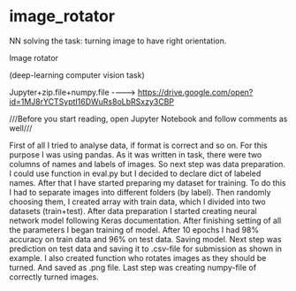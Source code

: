# image_rotator
NN solving the task: turning image to have right orientation.



Image rotator

(deep-learning computer vision task)

Jupyter+zip.file+numpy.file ----> https://drive.google.com/open?id=1MJ8rYCTSyptI16DWuRs8oLbRSxzy3CBP

///Before you start reading, open Jupyter Notebook and follow comments as well///

First of all I tried to analyse data, if format is correct and so on. For this purpose I was using pandas. As it was written in task, there were two columns of names and labels of images. 
So next step was data preparation. I could use function in eval.py but I decided to declare dict of labeled names. After that I have started preparing my dataset for training. To do this I had to separate images into different folders (by label).
	Then randomly choosing them, I created array with train data, which I divided into two datasets (train+test).
	After data preparation I started creating neural network model following Keras documentation. After finishing setting of all the parameters I began training of model. After 10 epochs I had 98% accuracy on train data and 96% on test data. Saving model.
	Next step was prediction on test data and saving it to .csv-file for submission as shown in example.
	I also created function who rotates images as they should be turned. And saved as .png file.
	Last step was creating numpy-file of correctly turned images.


